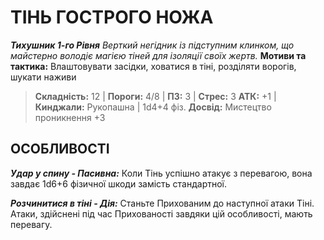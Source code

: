 ﻿# ТІНЬ ГОСТРОГО НОЖА

***Тихушник 1-го Рівня***
*Верткий негідник із підступним клинком, що майстерно володіє магією тіней для ізоляції своїх жертв.*
**Мотиви та тактика:** Влаштовувати засідки, ховатися в тіні, розділяти ворогів, шукати наживи

> **Складність:** 12 | **Пороги:** 4/8 | **ПЗ:** 3 | **Стрес:** 3
> **АТК:** +1 | **Кинджали:** Рукопашна | 1d4+4 фіз.
> **Досвід:** Мистецтво проникнення +3

## ОСОБЛИВОСТІ

***Удар у спину - Пасивна:*** Коли Тінь успішно атакує з перевагою, вона завдає 1d6+6 фізичної шкоди замість стандартної.

***Розчинитися в тіні - Дія:*** Станьте Прихованим до наступної атаки Тіні. Атаки, здійснені під час Прихованості завдяки цій особливості, мають перевагу.